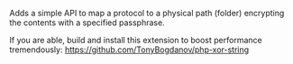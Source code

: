 Adds a simple API to map a protocol to a physical path (folder) encrypting the contents with a specified passphrase.

If you are able, build and install this extension to boost performance tremendously:
https://github.com/TonyBogdanov/php-xor-string
